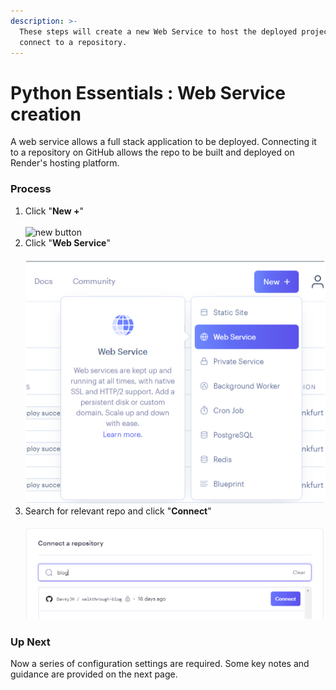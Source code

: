 ```yaml
---
description: >-
  These steps will create a new Web Service to host the deployed project and
  connect to a repository.
---
```


# Python Essentials : Web Service creation

A web service allows a full stack application to be deployed. Connecting it to a repository on GitHub allows the repo to be built and deployed on Render's hosting platform.

### Process

1. Click "**New +**"\
   \
   ![new button](broken-reference)
2. Click "**Web Service**"\
   \
   ![web service menu item highlighted](../../.gitbook/assets/web-service.png)
3. Search for relevant repo and click "**Connect**"\
   \
   ![a text input and search results](../../.gitbook/assets/connect.png)

### Up Next

Now a series of configuration settings are required. Some key notes and guidance are provided on the next page.
